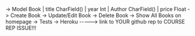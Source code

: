 -> Model Book
	| title  CharField()
	| year   Int 
	| Author CharField()
	| price Float
-> Create Book 
-> Update/Edit Book 
-> Delete Book
-> Show All Books on homepage 
-> Tests 
-> Heroku
-----> link to YOUR github rep to COURSE REP ISSUE!!!